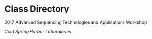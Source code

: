 # Class Directory
2017 Advanced Sequencing Technologies and Applications Workshop

_Cold Spring Harbor Laboratories_
